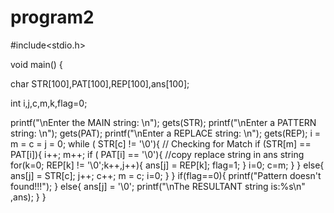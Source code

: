 # program2
#include<stdio.h>

void main() {

  char STR[100],PAT[100],REP[100],ans[100];
  
  int i,j,c,m,k,flag=0;
  
  printf("\nEnter the MAIN string: \n");
  gets(STR);
  printf("\nEnter a PATTERN string: \n");
  gets(PAT);
  printf("\nEnter a REPLACE string: \n");
  gets(REP);
  i = m = c = j = 0;
  while ( STR[c] != '\0'){
 // Checking for Match
  if (STR[m] == PAT[i]){
    i++;
    m++;
    if ( PAT[i] == '\0'){
    //copy replace string in ans string
      for(k=0; REP[k] != '\0';k++,j++){
        ans[j] = REP[k];
        flag=1;
      }
      i=0;
      c=m;
      }
  }
  else{
    ans[j] = STR[c];
    j++;
    c++;
    m = c;
    i=0;
  }
}
if(flag==0){
 printf("Pattern doesn't found!!!");
}
else{
 ans[j] = '\0';
 printf("\nThe RESULTANT string is:%s\n" ,ans);
}
}
